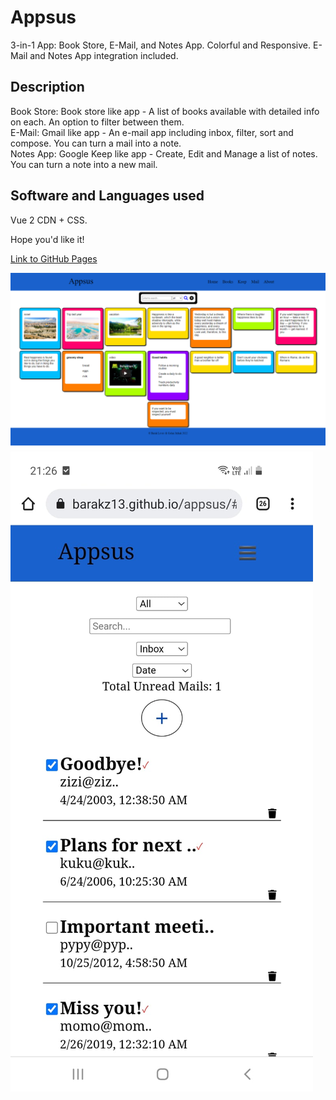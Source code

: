 # Appsus

3-in-1 App: Book Store, E-Mail, and Notes App. Colorful and Responsive. E-Mail and Notes App integration included.

## Description

Book Store: Book store like app - A list of books available with detailed info on each. An option to filter between them.
<br>
E-Mail: Gmail like app - An e-mail app including inbox, filter, sort and compose. You can turn a mail into a note.
<br>
Notes App: Google Keep like app - Create, Edit and Manage a list of notes. You can turn a note into a new mail.

## Software and Languages used

Vue 2 CDN + CSS.

Hope you'd like it!

<a href="https://barakz13.github.io/appsus/" target="blank">Link to GitHub Pages</a>

![My Image](asfull.png)
![My Image](asmobile.jpeg)
